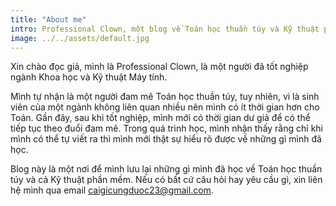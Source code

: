 ```yaml
---
title: "About me"
intro: Professional Clown, một blog về Toán học thuần túy và Kỹ thuật phần mềm.
image: ../../assets/default.jpg
---
```

Xin chào đọc giả, mình là Professional Clown, là một người đã tốt nghiệp ngành Khoa học và Kỹ thuật Máy tính.

Mình tự nhận là một người đam mê Toán học thuần túy, tuy nhiên, vì là sinh viên của một ngành không liên quan nhiều nên mình có ít thời gian hơn cho Toán. Gần đây, sau khi tốt nghiệp, mình mới có thời gian dư giả để có thể tiếp tục theo đuổi đam mê. Trong quá trình học, mình nhận thấy rằng chỉ khi mình có thể tự viết ra thì mình mới thật sự hiểu rõ được về những gì mình đã học.

Blog này là một nơi để mình lưu lại những gì mình đã học về Toán học thuần túy và cả Kỹ thuật phần mềm. Nếu có bất cứ câu hỏi hay yêu cầu gì, xin liên hệ mình qua email caigicungduoc23@gmail.com.
